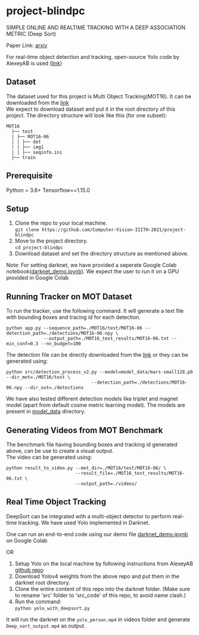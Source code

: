# project-blindpc
SIMPLE ONLINE AND REALTIME TRACKING WITH A DEEP ASSOCIATION METRIC (Deep Sort)

Paper Link: [arxiv](https://arxiv.org/pdf/1703.07402.pdf)

For real-time object detection and tracking, open-source Yolo code by AlexeyAB is used ([link](https://github.com/AlexeyAB/darknet))

## Dataset
The dataset used for this project is Multi Object Tracking(MOT16). It can be downloaded from the [link](https://motchallenge.net/data/MOT16/)<br>
We expect to download dataset and put it in the root directory of this project. The directory structure will look like this (for one subset):
```
MOT16
  ├── test
  | ├── MOT16-06
  | | ├── det
  | | ├── img1
  | | ├── seqinfo.ini
  ├── train

```

## Prerequisite
Python = 3.6+
Tensorflow==1.15.0

## Setup

1. Clone the repo to your local machine. <br>
`git clone https://github.com/Computer-Vision-IIITH-2021/project-blindpc`
2. Move to the project directory.<br>
`cd project-blindpc`
3. Download dataset and set the directory structure as mentioned above.<br>

Note: For setting darknet, we have provided a seperate Google Colab notebook([darknet_demo.ipynb](darknet_demo.ipynb)). We expect the user to run it on a GPU provided in Google Colab



## Running Tracker on MOT Dataset
To run the tracker, use the following command. It will generate a text file with bounding boxes and tracing id for each detection. <br>
```
python app.py --sequence_path=./MOT16/test/MOT16-06 --detection_path=./detections/MOT16-06.npy \ 
              --output_path=./MOT16_test_results/MOT16-06.txt --min_conf=0.3 --nn_budget=100
```
The detection file can be directly downloaded from the [link](https://iiitaphyd-my.sharepoint.com/:f:/g/personal/madhav_agarwal_research_iiit_ac_in/EqBOq4hZWlpHsCDFLihz44kBYaNcv4TDwc4rZZUrpTz2NA?e=dGnS6J) or they can be generated using:<br>
```
python src/detection_process_v2.py --model=model_data/mars-small128.pb --dir_mot=./MOT16/test \
                                --detection_path=./detections/MOT16-06.npy --dir_out=./detections
```          

We have also tested different detection models like triplet and magnet model (apart from default cosine metric learning model). The models are present in [model_data](./model_data) directory. 

## Generating Videos from MOT Benchmark

The benchmark file having bounding boxes and tracking id generated above, can be use to create a visual output.<br>
The video can be generated using:
```
python result_to_video.py --mot_dir=./MOT16/test/MOT16-06/ \
                          --result_file=./MOT16_test_results/MOT16-06.txt \
                          --output_path=./videos/
```

## Real Time Object Tracking

DeepSort can be integrated with a multi-object detector to perform real-time tracking. We have used Yolo implemented in Darknet.<br>

One can run an end-to-end code using our demo file [darknet_demo.ipynb](darknet_demo.ipynb) on Google Colab <br>

OR<br>
  1. Setup Yolo on the local machine by following instructions from AlexeyAB [github repo](https://github.com/AlexeyAB/darknet)
  2. Download Yolov4 weights from the above repo and put them in the darknet root directory.
  3. Clone the entire content of this repo into the darknet folder. (Make sure to rename 'src' folder to 'src_code' of this repo, to avoid name clash.)
  4. Run the command: <br>
     `python yolo_with_deepsort.py`
 
  It will run the darknet on the `yolo_person.mp4` in videos folder and generate `Deep_sort_output.mp4` as output.

